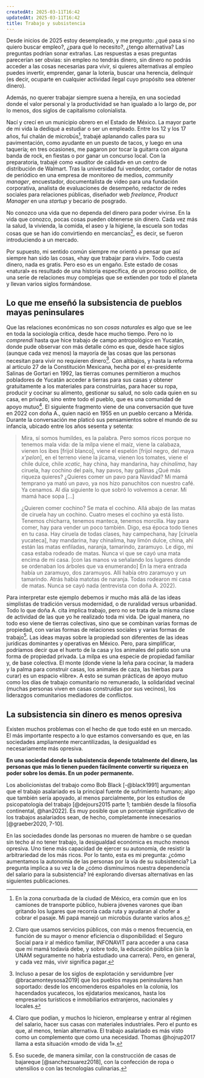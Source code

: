 ```yaml
---
createdAt: 2025-03-11T16:42
updatedAt: 2025-03-11T16:42
title: Trabajo y subsistencia
---
```


Desde inicios de 2025 estoy desempleado, y me pregunto: ¿qué pasa si no quiero buscar empleo?, ¿para qué lo necesito?, ¿tengo alternativa? Las preguntas podrían sonar extrañas. Las respuestas a esas preguntas parecerían ser obvias: sin empleo no tendrás dinero, sin dinero no podrás acceder a las cosas necesarias para vivir, si quieres alternativas al empleo puedes invertir, emprender, ganar la lotería, buscar una herencia, delinquir (es decir, ocuparte en cualquier actividad ilegal cuyo propósito sea obtener dinero).

Además, no querer trabajar siempre suena a herejía, en una sociedad donde el valor personal y la productividad se han igualado a lo largo de, por lo menos, dos siglos de capitalismo colonialista.

Nací y crecí en un municipio obrero en el Estado de México. La mayor parte de mi vida la dediqué a estudiar o ser un empleado. Entre los 12 y los 17 años, fui chalán de microbús[^1], trabajé aplanando calles para su pavimentación, como ayudante en un puesto de tacos, y luego en una taquería; en tres ocasiones, me pagaron por tocar la guitarra con alguna banda de rock, en fiestas o por ganar un concurso local. Con la preparatoria, trabajé como «auditor de calidad» en un centro de distribución de Walmart. Tras la universidad fui vendedor, cortador de notas de periódico en una empresa de monitoreo de medios, *community manager*, encuestador, documentalista de video para una fundación corporativa, analista de evaluaciones de desempeño, redactor de redes sociales para relaciones públicas, diseñador web *freelance*, *Product Manager* en una *startup* y becario de posgrado.

No conozco una vida que no dependa del dinero para poder vivirse. En la vida que conozco, pocas cosas pueden obtenerse sin dinero. Cada vez más la salud, la vivienda, la comida, el aseo y la higiene, la escuela son todas cosas que se han ido convirtiendo en mercancías[^2], es decir, se fueron introduciendo a un mercado.

[^1]: En la zona conurbada de la ciudad de México, era común que en los camiones de transporte público, hubiera jóvenes varones que iban gritando los lugares que recorría cada ruta y ayudaran al chofer a cobrar el pasaje. Mi papá manejó un microbús durante varios años.

[^2]: Claro que usamos servicios públicos, con más o menos frecuencia, en función de su mayor o menor eficiencia o disponibilidad: el Seguro Social para ir al médico familiar, INFONAVIT para acceder a una casa que mi mamá todavía debe, y sobre todo, la educación pública (sin la UNAM seguramente no habría estudiado una carrera). Pero, en general, y cada vez más, vivir significa pagar.

Por supuesto, mi sentido común siempre me orientó a pensar que así siempre han sido las cosas, «hay que trabajar para vivir». Todo cuesta dinero, nada es gratis. Pero eso es un engaño. Este estado de cosas «natural» es resultado de una historia específica, de un proceso político, de una serie de relaciones muy complejas que se extienden por todo el planeta y llevan varios siglos formándose.

## Lo que me enseñó la subsistencia de pueblos mayas peninsulares

Que las relaciones económicas no son *cosas naturales* es algo que se lee en toda la sociología crítica, desde hace mucho tiempo. Pero no lo *comprendí* hasta que hice trabajo de campo antropológico en Yucatán, donde pude observar con más detalle cómo es que, desde hace siglos (aunque cada vez menos) la mayoría de las cosas que las personas necesitan para vivir no requieren dinero[^3]. Con altibajos, y hasta la reforma al artículo 27 de la Constitución Mexicana, hecha por el ex-presidente Salinas de Gortari en 1992, las tierras comunes permitieron a muchos pobladores de Yucatán acceder a tierras para sus casas y obtener gratuitamente a los materiales para construirlas, para hacer su ropa, producir y cocinar su alimento, gestionar su salud, no solo cada quien en su casa, en privado, sino entre todo el pueblo, que es una comunidad de apoyo mutuo[^4]. El siguiente fragmento viene de una conversación que tuve en 2022 con doña A., quien nació en 1955 en un pueblo cercano a Mérida. Durante la conversación me platicó sus pensamientos sobre el mundo de su infancia, ubicado entre los años sesenta y setenta:

[^3]: Incluso a pesar de los siglos de explotación y servidumbre [ver @bracamonteysosa2019] que los pueblos mayas peninsulares han soportado: desde los encomenderos españoles en la colonia, los hacendados yucatecos, los ejidatarios mexicanos, hasta los empresarios turísticos e inmobiliarios extranjeros, nacionales y locales.

[^4]: Claro que podían, y muchos lo hicieron, emplearse y entrar al régimen del salario, hacer sus casas con materiales industriales. Pero el punto es que, al menos, tenían alternativa. El trabajo asalariado es más visto como un complemento que como una necesidad. Thomas @hojrup2017 llama a esta situación «modo de vida 1».

 > Mira, sí somos humildes, es la palabra. Pero somos ricos porque no tenemos mala vida: de la milpa viene el maíz, viene la calabaza, vienen los ibes [frijol blanco], viene el espelón [frijol negro, del maya *x'pelon*], en el terreno viene la jícama, vienen los tomates, viene el chile dulce, chile *xcatic*, hay china, hay mandarina, hay *chinalima*, hay ciruela, hay cochino del país, hay pavos, hay gallinas ¿Qué más riqueza quieres? ¿Quieres comer un pavo para Navidad? Mi mamá temprano ya mató un pavo, ya nos hizo panuchitos con nuestro café. Ya cenamos. Al día siguiente lo que sobró lo volvemos a cenar. Mi mamá hace sopa […]
 >
 > ¿Quieren comer cochino? Se mata el cochino. Allá abajo de las matas de ciruela hay un cochino. Cuatro meses el cochino ya está listo. Tenemos chicharra, tenemos manteca, tenemos morcilla. Hay para comer, hay para vender un poco también. Digo, esa época todo tienes en tu casa. Hay ciruela de todas clases, hay campechana, hay [ciruela yucateca], hay mandarina, hay chinalima, hay limón dulce, china, ahí están las matas enfiladas, naranja, tamarindo, zaramuyo. Le digo, mi casa estaba rodeado de matas. Nunca vi que se cayó una mata encima de mi casa. [con las manos va señalando los lugares donde se ordenaban los árboles que va enumerando] En la mera entrada había un zaramuyo, dos zaramuyos. Allí había otro zaramuyo y un tamarindo. Atrás había matotas de naranja. Todas rodearon mi casa de matas. Nunca se cayó nada (entrevista con doña A. 2022).

Para interpretar este ejemplo debemos ir mucho más allá de las ideas simplistas de tradición versus modernidad, o de ruralidad versus urbanidad. Todo lo que doña A. cita implica trabajo, pero no se trata de la misma clase de actividad de las que yo he realizado toda mi vida. De igual manera, no todo eso viene de tierras colectivas, sino que se combinan varias formas de propiedad, con varias formas de relaciones sociales y varias formas de trabajo[^5]. Las ideas mayas sobre la propiedad son diferentes de las ideas jurídicas dominantes y operativas en México. Pero, para simplificar, podríamos decir que el huerto de la casa y los animales del patio son una forma de propiedad privada. La milpa es una especie de propiedad familiar y, de base colectiva. El monte (donde viene la leña para cocinar, la madera y la palma para construir casas, los animales de caza, las hierbas para curar) es un espacio «libre». A esto se suman prácticas de apoyo mutuo como los días de trabajo comunitario no remunerado, la solidaridad vecinal (muchas personas viven en casas construidas por sus vecinos), los liderazgos comunitarios mediadores de conflictos.

[^5]:Eso sucede, de manera similar, con la construcción de casas de bajareque [@sanchezsuarez2018], con la confección de ropa o utensilios o con las tecnologías culinarias.

## La subsistencia sin dinero es menos opresiva

Existen muchos problemas con el hecho de que todo esté en un mercado. El más importante respecto a lo que estamos conversando es que, en las sociedades ampliamente mercantilizadas, la desigualdad es necesariamente más opresiva.

**En una sociedad donde la subsistencia depende totalmente del dinero, las personas que más lo tienen pueden fácilmente convertir su riqueza en poder sobre los demás. En un poder permanente.**

Los abolicionistas del trabajo como Bob Black [-@black1991] argumentan que el trabajo asalariado es la principal fuente de sufrimiento humano; algo que también sería apoyado, al menos parcialmente, por los estudios de psicopatología del trabajo [@dejours2015 parte 1; también desde la filosofía continental, @han2022]. Es muy posible que un porcentaje significativo de los trabajos asalariados sean, de hecho, completamente innecesarios [@graeber2020, 7-10].

En las sociedades donde las personas no mueren de hambre o se quedan sin techo al no tener trabajo, la desigualdad económica es mucho menos opresiva. Uno tiene más capacidad de ejercer su autonomía, de resistir la arbitrariedad de los más ricos. Por lo tanto, esta es mi pregunta: ¿cómo aumentamos la autonomía de las personas por la vía de su subsistencia? La pregunta implica a su vez la de ¿cómo disminuimos nuestra dependencia del salario para la subsistencia? Iré explorando diversas alternativas en las siguientes publicaciones.

